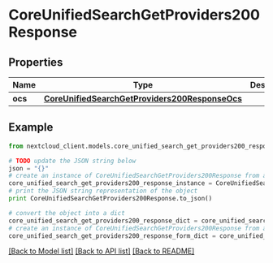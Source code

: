 # CoreUnifiedSearchGetProviders200Response


## Properties
Name | Type | Description | Notes
------------ | ------------- | ------------- | -------------
**ocs** | [**CoreUnifiedSearchGetProviders200ResponseOcs**](CoreUnifiedSearchGetProviders200ResponseOcs.md) |  | 

## Example

```python
from nextcloud_client.models.core_unified_search_get_providers200_response import CoreUnifiedSearchGetProviders200Response

# TODO update the JSON string below
json = "{}"
# create an instance of CoreUnifiedSearchGetProviders200Response from a JSON string
core_unified_search_get_providers200_response_instance = CoreUnifiedSearchGetProviders200Response.from_json(json)
# print the JSON string representation of the object
print CoreUnifiedSearchGetProviders200Response.to_json()

# convert the object into a dict
core_unified_search_get_providers200_response_dict = core_unified_search_get_providers200_response_instance.to_dict()
# create an instance of CoreUnifiedSearchGetProviders200Response from a dict
core_unified_search_get_providers200_response_form_dict = core_unified_search_get_providers200_response.from_dict(core_unified_search_get_providers200_response_dict)
```
[[Back to Model list]](../README.md#documentation-for-models) [[Back to API list]](../README.md#documentation-for-api-endpoints) [[Back to README]](../README.md)


